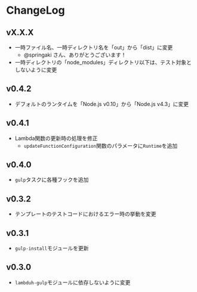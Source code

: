 
# ChangeLog

## vX.X.X

* 一時ファイル名、一時ディレクトリ名を「out」から「dist」に変更
    * @springaki さん、ありがとうございます！
* 一時ディレクトリの「node_modules」ディレクトリ以下は、テスト対象としないように変更

## v0.4.2

* デフォルトのランタイムを「Node.js v0.10」から「Node.js v4.3」に変更

## v0.4.1

* Lambda関数の更新時の処理を修正
    * `updateFunctionConfiguration`関数のパラメータに`Runtime`を追加

## v0.4.0

* `gulp`タスクに各種フックを追加

## v0.3.2

* テンプレートのテストコードにおけるエラー時の挙動を変更

## v0.3.1

* `gulp-install`モジュールを更新

## v0.3.0

* `lambduh-gulp`モジュールに依存しないように変更
